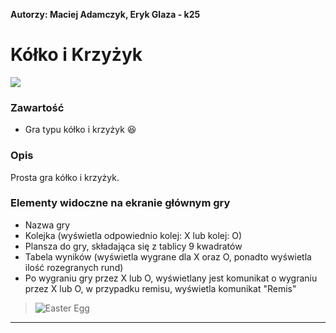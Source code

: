 **Autorzy: Maciej Adamczyk, Eryk Glaza - k25**

# Kółko i Krzyżyk

![](https://raw.githubusercontent.com/fejkowekontowsb/TicTacToe/master/gra.png)


### Zawartość

- Gra typu kółko i krzyżyk :laughing:

### Opis

Prosta gra kółko i krzyżyk.

### Elementy widoczne na ekranie głównym gry
- Nazwa gry
- Kolejka (wyświetla odpowiednio kolej: X lub kolej: O)
- Plansza do gry, składająca się z tablicy 9 kwadratów
- Tabela wyników (wyświetla wygrane dla X oraz O, ponadto wyświetla ilość rozegranych rund)
- Po wygraniu gry przez X lub O, wyświetlany jest komunikat o wygraniu przez X lub O, w przypadku remisu, wyświetla komunikat "Remis"







> ![Easter Egg](https://yt3.ggpht.com/a/AGF-l78AkSFRjviE3LHu3v_y_95342Ln7A6Bya3Imw=s48-c-k-c0xffffffff-no-rj-mo "Easter Egg")

------------

